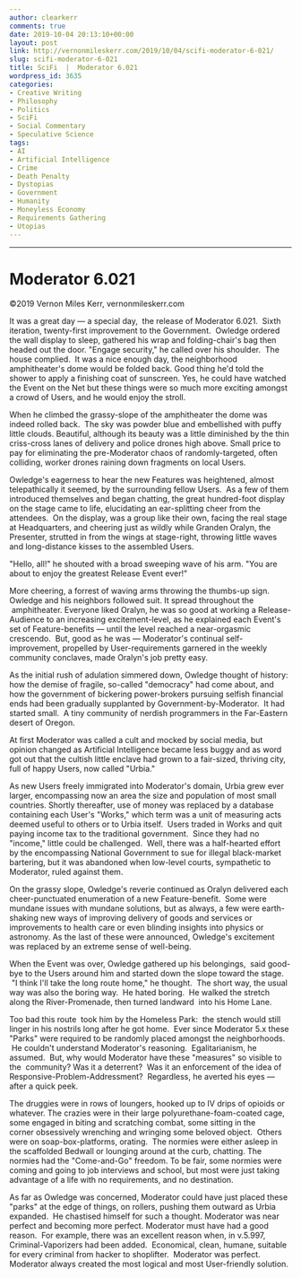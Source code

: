 ```yaml
---
author: clearkerr
comments: true
date: 2019-10-04 20:13:10+00:00
layout: post
link: http://vernonmileskerr.com/2019/10/04/scifi-moderator-6-021/
slug: scifi-moderator-6-021
title: SciFi  |  Moderator 6.021
wordpress_id: 3635
categories:
- Creative Writing
- Philosophy
- Politics
- SciFi
- Social Commentary
- Speculative Science
tags:
- AI
- Artificial Intelligence
- Crime
- Death Penalty
- Dystopias
- Government
- Humanity
- Moneyless Economy
- Requirements Gathering
- Utopias
---
```


* * *





# Moderator 6.021


©2019 Vernon Miles Kerr, vernonmileskerr.com



It was a great day — a special day,  the release of Moderator 6.021.  Sixth iteration, twenty-first improvement to the Government.  Owledge ordered the wall display to sleep, gathered his wrap and folding-chair's bag then headed out the door. "Engage security," he called over his shoulder.  The house complied.  It was a nice enough day, the neighborhood amphitheater's dome would be folded back. Good thing he'd told the shower to apply a finishing coat of sunscreen. Yes, he could have watched the Event on the Net but these things were so much more exciting amongst a crowd of Users, and he would enjoy the stroll.

When he climbed the grassy-slope of the amphitheater the dome was indeed rolled back.  The sky was powder blue and embellished with puffy little clouds. Beautiful, although its beauty was a little diminished by the thin criss-cross lanes of delivery and police drones high above. Small price to pay for eliminating the pre-Moderator chaos of randomly-targeted, often colliding, worker drones raining down fragments on local Users.

Owledge's eagerness to hear the new Features was heightened, almost telepathically it seemed, by the surrounding fellow Users.  As a few of them introduced themselves and began chatting, the great hundred-foot display on the stage came to life, elucidating an ear-splitting cheer from the attendees.  On the display, was a group like their own, facing the real stage at Headquarters, and cheering just as wildly while Granden Oralyn, the Presenter, strutted in from the wings at stage-right, throwing little waves and long-distance kisses to the assembled Users.

"Hello, all!" he shouted with a broad sweeping wave of his arm. "You are about to enjoy the greatest Release Event ever!"

More cheering, a forrest of waving arms throwing the thumbs-up sign. Owledge and his neighbors followed suit. It spread throughout the  amphitheater. Everyone liked Oralyn, he was so good at working a Release-Audience to an increasing excitement-level, as he explained each Event's set of Feature-benefits — until the level reached a near-orgasmic crescendo.  But, good as he was — Moderator's continual self-improvement, propelled by User-requirements garnered in the weekly community conclaves, made Oralyn's job pretty easy.

As the initial rush of adulation simmered down, Owledge thought of history: how the demise of fragile, so-called "democracy" had come about, and how the government of bickering power-brokers pursuing selfish financial ends had been gradually supplanted by Government-by-Moderator.  It had started small.  A tiny community of nerdish programmers in the Far-Eastern desert of Oregon.

At first Moderator was called a cult and mocked by social media, but opinion changed as Artificial Intelligence became less buggy and as word got out that the cultish little enclave had grown to a fair-sized, thriving city, full of happy Users, now called "Urbia."

As new Users freely immigrated into Moderator's domain, Urbia grew ever larger, encompassing now an area the size and population of most small countries. Shortly thereafter, use of money was replaced by a database containing each User's "Works," which term was a unit of measuring acts deemed useful to others or to Urbia itself.  Users traded in Works and quit paying income tax to the traditional government.  Since they had no "income," little could be challenged.  Well, there was a half-hearted effort by the encompassing National Government to sue for illegal black-market bartering, but it was abandoned when low-level courts, sympathetic to Moderator, ruled against them.

On the grassy slope, Owledge's reverie continued as Oralyn delivered each cheer-punctuated enumeration of a new Feature-benefit.  Some were mundane issues with mundane solutions, but as always, a few were earth-shaking new ways of improving delivery of goods and services or improvements to health care or even blinding insights into physics or astronomy. As the last of these were announced, Owledge's excitement was replaced by an extreme sense of well-being.

When the Event was over, Owledge gathered up his belongings,  said good-bye to the Users around him and started down the slope toward the stage.  "I think I'll take the long route home," he thought.  The short way, the usual way was also the boring way.  He hated boring.  He walked the stretch along the River-Promenade, then turned landward  into his Home Lane.

Too bad this route  took him by the Homeless Park:  the stench would still linger in his nostrils long after he got home.  Ever since Moderator 5.x these "Parks" were required to be randomly placed amongst the neighborhoods.  He couldn't understand Moderator's reasoning.  Egalitarianism, he assumed.  But, why would Moderator have these "measures" so visible to the  community? Was it a deterrent?  Was it an enforcement of the idea of Responsive-Problem-Addressment?  Regardless, he averted his eyes — after a quick peek. 

The druggies were in rows of loungers, hooked up to IV drips of opioids or whatever. The crazies were in their large polyurethane-foam-coated cage, some engaged in biting and scratching combat, some sitting in the corner obsessively wrenching and wringing some beloved object.  Others were on soap-box-platforms, orating.  The normies were either asleep in the scaffolded Bedwall or lounging around at the curb, chatting. The normies had the "Come-and-Go" freedom. To be fair, some normies were coming and going to job interviews and school, but most were just taking advantage of a life with no requirements, and no destination. 

As far as Owledge was concerned, Moderator could have just placed these "parks" at the edge of things, on rollers, pushing them outward as Urbia expanded.  He chastised himself for such a thought. Moderator was near perfect and becoming more perfect. Moderator must have had a good reason.  For example, there was an excellent reason when, in v.5.997, Criminal-Vaporizers had been added.  Economical, clean, humane, suitable for every criminal from hacker to shoplifter.  Moderator was perfect. Moderator always created the most logical and most User-friendly solution. 
